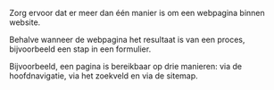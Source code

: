 <!-- @license CC0-1.0 -->

Zorg ervoor dat er meer dan één manier is om een webpagina binnen website.

Behalve wanneer de webpagina het resultaat is van een proces, bijvoorbeeld een stap in een formulier.

Bijvoorbeeld, een pagina is bereikbaar op drie manieren: via de hoofdnavigatie, via het zoekveld en via de sitemap.
